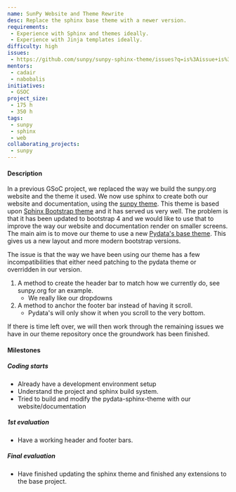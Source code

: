 ```yaml
---
name: SunPy Website and Theme Rewrite
desc: Replace the sphinx base theme with a newer version.
requirements:
 - Experience with Sphinx and themes ideally.
 - Experience with Jinja templates ideally.
difficulty: high
issues:
 - https://github.com/sunpy/sunpy-sphinx-theme/issues?q=is%3Aissue+is%3Aopen+sort%3Aupdated-desc
mentors:
 - cadair
 - nabobalis
initiatives:
 - GSOC
project_size:
 - 175 h
 - 350 h
tags:
 - sunpy
 - sphinx
 - web
collaborating_projects:
 - sunpy
---
```


#### Description

In a previous GSoC project, we replaced the way we build the sunpy.org website and the theme it used.
We now use sphinx to create both our website and documentation, using the [sunpy theme](https://github.com/sunpy/sunpy-sphinx-theme).
This theme is based upon [Sphinx Bootstrap theme](https://github.com/ryan-roemer/sphinx-bootstrap-theme) and it has served us very well. The problem is that it has been updated to bootstrap 4 and we would like to use that to improve the way our website and documentation render on smaller screens.
The main aim is to move our theme to use a new [Pydata's base theme](https://pydata-sphinx-theme.readthedocs.io/en/latest/). This gives us a new layout and more modern bootstrap versions.

The issue is that the way we have been using our theme has a few incompatibilities that either need patching to the pydata theme or overridden in our version.
 
1.	A method to create the header bar to match how we currently do, see sunpy.org for an example.
    - We really like our dropdowns
2.	A method to anchor the footer bar instead of having it scroll.
    - Pydata's will only show it when you scroll to the very bottom.

If there is time left over, we will then work through the remaining issues we have in our theme repository once the groundwork has been finished.

#### Milestones

##### Coding starts

* Already have a development environment setup
* Understand the project and sphinx build system.
* Tried to build and modify the pydata-sphinx-theme with our website/documentation

##### 1st evaluation

* Have a working header and footer bars.

##### Final evaluation

* Have finished updating the sphinx theme and finished any extensions to the base project.
